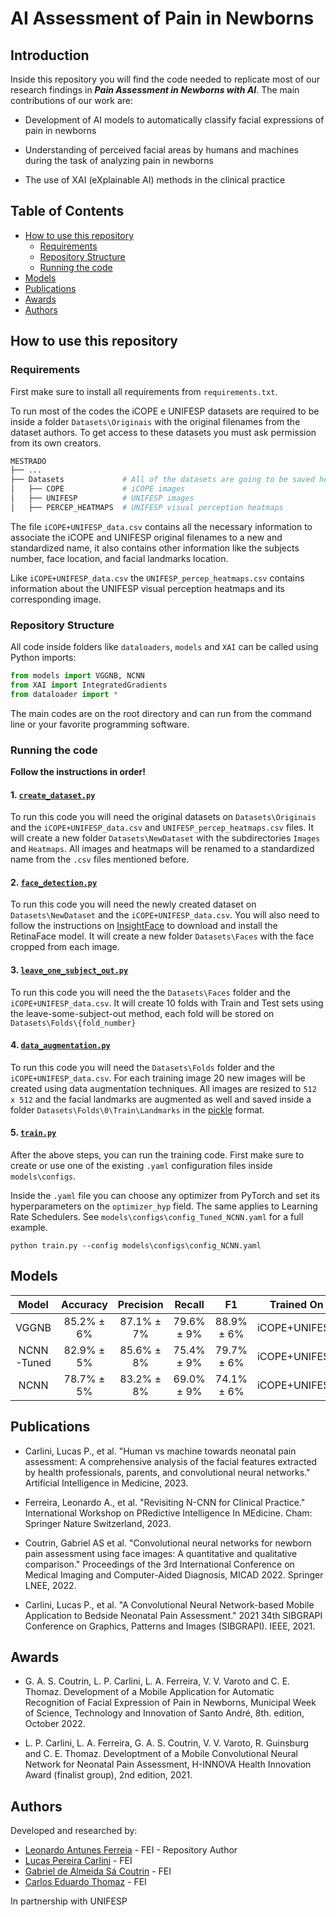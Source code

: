 # **AI Assessment of Pain in Newborns**

## **Introduction**

Inside this repository you will find the code needed to replicate most of our research findings in ***Pain Assessment in Newborns with AI***. The main contributions of our work are:

* Development of AI models to automatically classify facial expressions of pain in newborns

* Understanding  of perceived facial areas by humans and machines during the task of analyzing pain in newborns

* The use of XAI (eXplainable AI) methods in the clinical practice

## **Table of Contents**

* [How to use this repository](#how-to-use-this-repository)
  * [Requirements](#requirements)
  * [Repository Structure](#repository-structure)
  * [Running the code](#running-the-code)
* [Models](#models)
* [Publications](#publications)
* [Awards](#awards)
* [Authors](#authors)

## **How to use this repository**

### **Requirements**

First make sure to install all requirements from `requirements.txt`.

To run most of the codes the iCOPE e UNIFESP datasets are required to be inside a folder `Datasets\Originais` with the original filenames from the dataset authors. To get access to these datasets you must ask permission from its own creators.

```bash
MESTRADO
├── ...
├── Datasets             # All of the datasets are going to be saved here
│   ├── COPE             # iCOPE images
│   ├── UNIFESP          # UNIFESP images
│   ├── PERCEP_HEATMAPS  # UNIFESP visual perception heatmaps
```

The file `iCOPE+UNIFESP_data.csv` contains all the necessary information to associate the iCOPE and UNIFESP original filenames to a new and standardized name, it also contains other information like the subjects number, face location, and facial landmarks location.

Like `iCOPE+UNIFESP_data.csv` the `UNIFESP_percep_heatmaps.csv` contains information about the UNIFESP visual perception heatmaps and its corresponding image.

### **Repository Structure**

All code inside folders like `dataloaders`, `models` and `XAI` can be called using Python imports:

```python
from models import VGGNB, NCNN
from XAI import IntegratedGradients
from dataloader import *
```

The main codes are on the root directory and can run from the command line or your favorite programming software.

### **Running the code**

**Follow the instructions in order!**

#### **1. [`create_dataset.py`](create_dataset.py)**

To run this code you will need the original datasets on `Datasets\Originais` and the `iCOPE+UNIFESP_data.csv` and `UNIFESP_percep_heatmaps.csv` files.
It will create a new folder `Datasets\NewDataset` with the subdirectories `Images` and `Heatmaps`. All images and heatmaps will be renamed to a standardized name from the `.csv` files mentioned before.

#### **2. [`face_detection.py`](face_detection.py)**

To run this code you will need the newly created dataset on `Datasets\NewDataset` and the `iCOPE+UNIFESP_data.csv`. You will also need to follow the instructions on [InsightFace](https://github.com/deepinsight/insightface/tree/master/python-package) to download and install the RetinaFace model. It will create a new folder `Datasets\Faces` with the face cropped from each image.

#### **3. [`leave_one_subject_out.py`](leave_some_subject_out.py)**

To run this code you will need the the `Datasets\Faces` folder and the `iCOPE+UNIFESP_data.csv`. It will create 10 folds with Train and Test sets using the leave-some-subject-out method, each fold will be stored on `Datasets\Folds\{fold_number}`

#### **4. [`data_augmentation.py`](data_augmentation.py)**

To run this code you will need the `Datasets\Folds` folder and the `iCOPE+UNIFESP_data.csv`. For each training image 20 new images will be created using data augmentation techniques. All images are resized to `512 x 512` and the facial landmarks are augmented as well and saved inside a folder `Datasets\Folds\0\Train\Landmarks` in the [pickle](https://docs.python.org/3/library/pickle.html) format.

#### **5. [`train.py`](train.py)**

After the above steps, you can run the training code. First make sure to create or use one of the existing `.yaml` configuration files inside `models\configs`.

Inside the `.yaml` file you can choose any optimizer from PyTorch and set its hyperparameters on the `optimizer_hyp` field. The same applies to Learning Rate Schedulers. See `models\configs\config_Tuned_NCNN.yaml` for a full example.

```text
python train.py --config models\configs\config_NCNN.yaml
```

## **Models**

| **Model**                | **Accuracy** | **Precision** | **Recall** | **F1**     | **Trained On**|
| :---:                    | :---:        | :---:         | :---:      | :---:      | :---:         |
| VGGNB                    | 85.2% ± 6%   | 87.1% ± 7%    | 79.6% ± 9% | 88.9% ± 6% | iCOPE+UNIFESP |
| NCNN-Tuned               | 82.9% ± 5%   | 85.6% ± 8%    | 75.4% ± 9% | 79.7% ± 6% | iCOPE+UNIFESP |
| NCNN                     | 78.7% ± 5%   | 83.2% ± 8%    | 69.0% ± 9% | 74.1% ± 6% | iCOPE+UNIFESP |

## **Publications**

* Carlini, Lucas P., et al. "Human vs machine towards neonatal pain assessment: A comprehensive analysis of the facial features extracted by health professionals, parents, and convolutional neural networks." Artificial Intelligence in Medicine, 2023.

* Ferreira, Leonardo A., et al. "Revisiting N-CNN for Clinical Practice." International Workshop on PRedictive Intelligence In MEdicine. Cham: Springer Nature Switzerland, 2023.

* Coutrin, Gabriel AS et al. "Convolutional neural networks for newborn pain assessment using face images: A quantitative and qualitative comparison." Proceedings of the 3rd International Conference on Medical Imaging and Computer-Aided Diagnosis, MICAD 2022. Springer LNEE, 2022.

* Carlini, Lucas P., et al. "A Convolutional Neural Network-based Mobile Application to Bedside Neonatal Pain Assessment." 2021 34th SIBGRAPI Conference on Graphics, Patterns and Images (SIBGRAPI). IEEE, 2021.

## **Awards**

* G. A. S. Coutrin, L. P. Carlini, L. A. Ferreira, V. V. Varoto and C. E. Thomaz. Development of a Mobile Application for Automatic Recognition of Facial Expression of Pain in Newborns, Municipal Week of Science, Technology and Innovation of Santo André, 8th. edition, October 2022.

* L. P. Carlini, L. A. Ferreira, G. A. S. Coutrin, V. V. Varoto, R. Guinsburg and C. E. Thomaz. Developtment of a Mobile Convolutional Neural Network for Neonatal Pain Assessment, H-INNOVA Health Innovation Award (finalist group), 2nd edition, 2021.

## **Authors**

Developed and researched by:

* [Leonardo Antunes Ferreia](https://www.linkedin.com/in/leonardoantunesferreira/) - FEI - Repository Author
* [Lucas Pereira Carlini](https://br.linkedin.com/in/lucas-pereira-carlini-947409161) - FEI
* [Gabriel de Almeida Sá Coutrin](https://www.linkedin.com/in/gabriel-coutrin/) - FEI
* [Carlos Eduardo Thomaz](https://fei.edu.br/~cet/) - FEI

In partnership with UNIFESP
